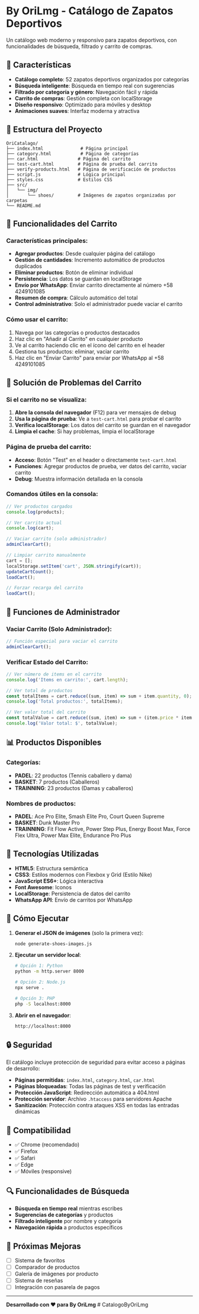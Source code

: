 # By OriLmg - Catálogo de Zapatos Deportivos

Un catálogo web moderno y responsivo para zapatos deportivos, con funcionalidades de búsqueda, filtrado y carrito de compras.

## 🚀 Características

- **Catálogo completo**: 52 zapatos deportivos organizados por categorías
- **Búsqueda inteligente**: Búsqueda en tiempo real con sugerencias
- **Filtrado por categoría y género**: Navegación fácil y rápida
- **Carrito de compras**: Gestión completa con localStorage
- **Diseño responsivo**: Optimizado para móviles y desktop
- **Animaciones suaves**: Interfaz moderna y atractiva

## 📁 Estructura del Proyecto

```
OriCatalago/
├── index.html              # Página principal
├── category.html           # Página de categorías
├── car.html               # Página del carrito
├── test-cart.html         # Página de prueba del carrito
├── verify-products.html   # Página de verificación de productos
├── script.js              # Lógica principal
├── styles.css             # Estilos CSS
├── src/
│   └── img/
│       └── shoes/         # Imágenes de zapatos organizadas por carpetas
└── README.md
```

## 🛒 Funcionalidades del Carrito

### Características principales:
- **Agregar productos**: Desde cualquier página del catálogo
- **Gestión de cantidades**: Incremento automático de productos duplicados
- **Eliminar productos**: Botón de eliminar individual
- **Persistencia**: Los datos se guardan en localStorage
- **Envío por WhatsApp**: Enviar carrito directamente al número +58 4249101085
- **Resumen de compra**: Cálculo automático del total
- **Control administrativo**: Solo el administrador puede vaciar el carrito

### Cómo usar el carrito:
1. Navega por las categorías o productos destacados
2. Haz clic en "Añadir al Carrito" en cualquier producto
3. Ve al carrito haciendo clic en el ícono del carrito en el header
4. Gestiona tus productos: eliminar, vaciar carrito
5. Haz clic en "Enviar Carrito" para enviar por WhatsApp al +58 4249101085

## 🔧 Solución de Problemas del Carrito

### Si el carrito no se visualiza:

1. **Abre la consola del navegador** (F12) para ver mensajes de debug
2. **Usa la página de prueba**: Ve a `test-cart.html` para probar el carrito
3. **Verifica localStorage**: Los datos del carrito se guardan en el navegador
4. **Limpia el cache**: Si hay problemas, limpia el localStorage

### Página de prueba del carrito:
- **Acceso**: Botón "Test" en el header o directamente `test-cart.html`
- **Funciones**: Agregar productos de prueba, ver datos del carrito, vaciar carrito
- **Debug**: Muestra información detallada en la consola

### Comandos útiles en la consola:
```javascript
// Ver productos cargados
console.log(products);

// Ver carrito actual
console.log(cart);

// Vaciar carrito (solo administrador)
adminClearCart();

// Limpiar carrito manualmente
cart = [];
localStorage.setItem('cart', JSON.stringify(cart));
updateCartCount();
loadCart();

// Forzar recarga del carrito
loadCart();
```

## 🔧 Funciones de Administrador

### Vaciar Carrito (Solo Administrador):
```javascript
// Función especial para vaciar el carrito
adminClearCart();
```

### Verificar Estado del Carrito:
```javascript
// Ver número de items en el carrito
console.log('Items en carrito:', cart.length);

// Ver total de productos
const totalItems = cart.reduce((sum, item) => sum + item.quantity, 0);
console.log('Total productos:', totalItems);

// Ver valor total del carrito
const totalValue = cart.reduce((sum, item) => sum + (item.price * item.quantity), 0);
console.log('Valor total: $', totalValue);
```

## 📊 Productos Disponibles

### Categorías:
- **PADEL**: 22 productos (Tennis caballero y dama)
- **BASKET**: 7 productos (Caballeros)
- **TRAINNING**: 23 productos (Damas y caballeros)

### Nombres de productos:
- **PADEL**: Ace Pro Elite, Smash Elite Pro, Court Queen Supreme
- **BASKET**: Dunk Master Pro
- **TRAINNING**: Fit Flow Active, Power Step Plus, Energy Boost Max, Force Flex Ultra, Power Max Elite, Endurance Pro Plus

## 🎨 Tecnologías Utilizadas

- **HTML5**: Estructura semántica
- **CSS3**: Estilos modernos con Flexbox y Grid (Estilo Nike)
- **JavaScript ES6+**: Lógica interactiva
- **Font Awesome**: Iconos
- **LocalStorage**: Persistencia de datos del carrito
- **WhatsApp API**: Envío de carritos por WhatsApp

## 🚀 Cómo Ejecutar

1. **Generar el JSON de imágenes** (solo la primera vez):
   ```bash
   node generate-shoes-images.js
   ```

2. **Ejecutar un servidor local**:
   ```bash
   # Opción 1: Python
   python -m http.server 8000
   
   # Opción 2: Node.js
   npx serve .
   
   # Opción 3: PHP
   php -S localhost:8000
   ```

3. **Abrir en el navegador**:
   ```
   http://localhost:8000
   ```

## 🔒 Seguridad

El catálogo incluye protección de seguridad para evitar acceso a páginas de desarrollo:

- **Páginas permitidas**: `index.html`, `category.html`, `car.html`
- **Páginas bloqueadas**: Todas las páginas de test y verificación
- **Protección JavaScript**: Redirección automática a 404.html
- **Protección servidor**: Archivo `.htaccess` para servidores Apache
- **Sanitización**: Protección contra ataques XSS en todas las entradas dinámicas

## 📱 Compatibilidad

- ✅ Chrome (recomendado)
- ✅ Firefox
- ✅ Safari
- ✅ Edge
- ✅ Móviles (responsive)

## 🔍 Funcionalidades de Búsqueda

- **Búsqueda en tiempo real** mientras escribes
- **Sugerencias de categorías** y productos
- **Filtrado inteligente** por nombre y categoría
- **Navegación rápida** a productos específicos

## 🎯 Próximas Mejoras

- [ ] Sistema de favoritos
- [ ] Comparador de productos
- [ ] Galería de imágenes por producto
- [ ] Sistema de reseñas
- [ ] Integración con pasarela de pagos

---

**Desarrollado con ❤️ para By OriLmg** # CatalogoByOriLmg
